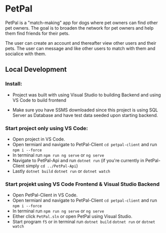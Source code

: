 # PetPal 

PetPal is a "match-making" app for dogs where pet owners can find other pet owners.
The goal is to broaden the network for pet owners and help them find friends for their pets.

The user can create an account and thereafter view other users and their pets.
The user can message and like other users to match with them and socialice with them.

## Local Development
### **Install**:

- Project was built with using Visual Studio to building Backend and using VS Code to build frontend

- Make sure you have SSMS downloaded since this project is using SQL Server as Database and have test data seeded upon starting backend.

### Start project only using VS Code:
- Open project in VS Code. 
- Open termianl and navigate to PetPal-Client `cd petpal-client` and run `npm i --force` 
- In terminal run `npm run ng serve` or `ng serve`
- Navigate to PetPal-Api and run `dotnet run` (if you're currently in PetPal-Client simply `cd ../PetPal-Api`)
- Lastly `dotnet build` `dotnet run` or `dotnet watch`

### Start projekt using VS Code Frontend & Visual Studio Backend
- Open PetPal-Client in VS Code.
- Open termianl and navigate to PetPal-Client `cd petpal-client` and run `npm i --force` 
- In terminal run `npm run ng serve` or `ng serve`
- Either click `PetPal.sln` or open PetPal using Visual Studio.
- Start program `f5` or in terminal run `dotnet build` `dotnet run` or `dotnet watch`

